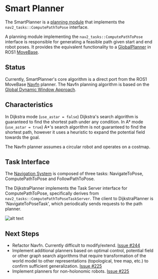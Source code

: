 # Smart Planner

The SmartPlanner is a [planning module](../doc/requirements/requirements.md) that implements the `nav2_tasks::ComputePathToPose` interface.

A planning module implementing the `nav2_tasks::ComputePathToPose` interface is responsible for generating a feasible path given start and end robot poses. It provides the equivalent functionality to a [GlobalPlanner](http://wiki.ros.org/nav_core#BaseGlobalPlanner) in ROS1 [MoveBase](http://wiki.ros.org/move_base).

## Status
Currently, SmartPlanner's core algorithm is a direct port from the ROS1 MoveBase [Navfn](http://wiki.ros.org/navfn) planner. The Navfn planning algorithm is based on the [Global Dynamic Window Approach](https://cs.stanford.edu/group/manips/publications/pdfs/Brock_1999_ICRA.pdf).

## Characteristics

In Dijkstra mode (`use_astar = false`) Dijkstra's search algorithm is guaranteed to find the shortest path under any condition.
In A* mode (`use_astar = true`) A*'s search algorithm is not guaranteed to find the shortest path, however it uses a heuristic to expand the potential field towards the goal.

The Navfn planner assumes a circular robot and operates on a costmap.

## Task Interface

The [Navigation System]((../doc/requirements/requirements.md)) is composed of three tasks: NavigateToPose, ComputePathToPose and FollowPathToPose.

The DijkstraPlanner implements the Task Server interface for ComputePathToPose, specifically derives from `nav2_tasks::ComputePathToPoseTaskServer`. The client to DijkstraPlanner is 'NavigateToPoseTask', which periodically sends requests to the path planner.

![alt text](../doc/design/NavigationSystemTasks.png "Navigation Tasks")

## Next Steps
- Refactor Navfn. Currently difficult to modify/extend. [Issue #244](http://github.com/ros-planning/navigation2/issues/224)
- Implement additional planners based on optimal control, potential field or other graph search algorithms that require transformation of the world model to other representations (topological, tree map, etc.) to confirm sufficient generalization. [Issue #225](http://github.com/ros-planning/navigation2/issues/225)
- Implement planners for non-holonomic robots. [Issue #225](http://github.com/ros-planning/navigation2/issues/225)
